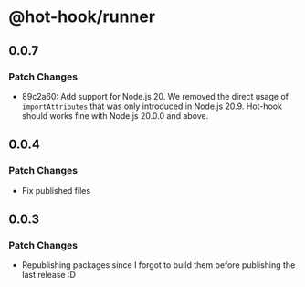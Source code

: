 # @hot-hook/runner

## 0.0.7

### Patch Changes

- 89c2a60: Add support for Node.js 20. We removed the direct usage of `importAttributes` that was only introduced in Node.js 20.9. Hot-hook should works fine with Node.js 20.0.0 and above.

## 0.0.4

### Patch Changes

- Fix published files

## 0.0.3

### Patch Changes

- Republishing packages since I forgot to build them before publishing the last release :D
